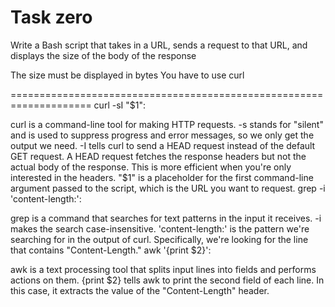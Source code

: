 Task zero 
====================================================================

Write a Bash script that takes in a URL, sends a request to that URL, and displays the size of the body of the response

The size must be displayed in bytes
You have to use curl

====================================================================
curl -sI "$1":

curl is a command-line tool for making HTTP requests.
-s stands for "silent" and is used to suppress progress and error messages, so we only get the output we need.
-I tells curl to send a HEAD request instead of the default GET request. A HEAD request fetches the response headers but not the actual body of the response. This is more efficient when you're only interested in the headers.
"$1" is a placeholder for the first command-line argument passed to the script, which is the URL you want to request.
grep -i 'content-length:':

grep is a command that searches for text patterns in the input it receives.
-i makes the search case-insensitive.
'content-length:' is the pattern we're searching for in the output of curl. Specifically, we're looking for the line that contains "Content-Length."
awk '{print $2}':

awk is a text processing tool that splits input lines into fields and performs actions on them.
{print $2} tells awk to print the second field of each line. In this case, it extracts the value of the "Content-Length" header.







